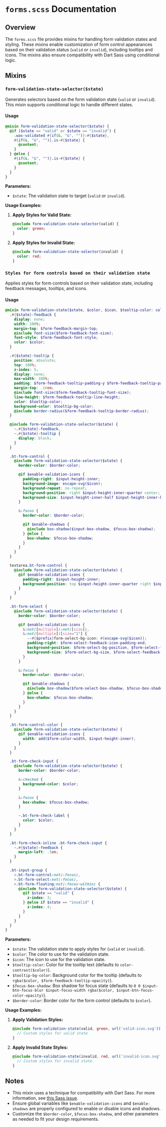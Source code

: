 # `forms.scss` Documentation

## Overview

The `forms.scss` file provides mixins for handling form validation states and styling. These mixins enable customization of form control appearances based on their validation status (`valid` or `invalid`), including tooltips and icons. The mixins also ensure compatibility with Dart Sass using conditional logic.

## Mixins

### `form-validation-state-selector($state)`

Generates selectors based on the form validation state (`valid` or `invalid`). This mixin supports conditional logic to handle different states.

#### Usage

```scss
@mixin form-validation-state-selector($state) {
  @if ($state == "valid" or $state == "invalid") {
    .was-validated #{if(&, "&", "")}:#{$state},
    #{if(&, "&", "")}.is-#{$state} {
      @content;
    }
  } @else {
    #{if(&, "&", "")}.is-#{$state} {
      @content;
    }
  }
}
```

**Parameters:**

- `$state`: The validation state to target (`valid` or `invalid`).

**Usage Examples:**

1. **Apply Styles for Valid State:**

   ```scss
   @include form-validation-state-selector(valid) {
     color: green;
   }
   ```

2. **Apply Styles for Invalid State:**

   ```scss
   @include form-validation-state-selector(invalid) {
     color: red;
   }
   ```

### `Styles for form controls based on their validation state`

Applies styles for form controls based on their validation state, including feedback messages, tooltips, and icons.

#### Usage

```scss
@mixin form-validation-state($state, $color, $icon, $tooltip-color: color-contrast($color), $tooltip-bg-color: rgba($color, $form-feedback-tooltip-opacity), $focus-box-shadow: 0 0 $input-btn-focus-blur $input-focus-width rgba($color, $input-btn-focus-color-opacity), $border-color: $color) {
  .#{$state}-feedback {
    display: none;
    width: 100%;
    margin-top: $form-feedback-margin-top;
    @include font-size($form-feedback-font-size);
    font-style: $form-feedback-font-style;
    color: $color;
  }

  .#{$state}-tooltip {
    position: absolute;
    top: 100%;
    z-index: 5;
    display: none;
    max-width: 100%;
    padding: $form-feedback-tooltip-padding-y $form-feedback-tooltip-padding-x;
    margin-top: .1rem;
    @include font-size($form-feedback-tooltip-font-size);
    line-height: $form-feedback-tooltip-line-height;
    color: $tooltip-color;
    background-color: $tooltip-bg-color;
    @include border-radius($form-feedback-tooltip-border-radius);
  }

  @include form-validation-state-selector($state) {
    ~.#{$state}-feedback,
    ~.#{$state}-tooltip {
      display: block;
    }
  }

  .bt-form-control {
    @include form-validation-state-selector($state) {
      border-color: $border-color;

      @if $enable-validation-icons {
        padding-right: $input-height-inner;
        background-image: escape-svg($icon);
        background-repeat: no-repeat;
        background-position: right $input-height-inner-quarter center;
        background-size: $input-height-inner-half $input-height-inner-half;
      }

      &:focus {
        border-color: $border-color;

        @if $enable-shadows {
          @include box-shadow($input-box-shadow, $focus-box-shadow);
        } @else {
          box-shadow: $focus-box-shadow;
        }
      }
    }
  }

  textarea.bt-form-control {
    @include form-validation-state-selector($state) {
      @if $enable-validation-icons {
        padding-right: $input-height-inner;
        background-position: top $input-height-inner-quarter right $input-height-inner-quarter;
      }
    }
  }

  .bt-form-select {
    @include form-validation-state-selector($state) {
      border-color: $border-color;

      @if $enable-validation-icons {
        &:not([multiple]):not([size]),
        &:not([multiple])[size="1"] {
          --#{$prefix}form-select-bg-icon: #{escape-svg($icon)};
          padding-right: $form-select-feedback-icon-padding-end;
          background-position: $form-select-bg-position, $form-select-feedback-icon-position;
          background-size: $form-select-bg-size, $form-select-feedback-icon-size;
        }
      }

      &:focus {
        border-color: $border-color;

        @if $enable-shadows {
          @include box-shadow($form-select-box-shadow, $focus-box-shadow);
        } @else {
          box-shadow: $focus-box-shadow;
        }
      }
    }
  }

  .bt-form-control-color {
    @include form-validation-state-selector($state) {
      @if $enable-validation-icons {
        width: add($form-color-width, $input-height-inner);
      }
    }
  }

  .bt-form-check-input {
    @include form-validation-state-selector($state) {
      border-color: $border-color;

      &:checked {
        background-color: $color;
      }

      &:focus {
        box-shadow: $focus-box-shadow;
      }

      ~.bt-form-check-label {
        color: $color;
      }
    }
  }

  .bt-form-check-inline .bt-form-check-input {
    ~.#{$state}-feedback {
      margin-left: .5em;
    }
  }

  .bt-input-group {
    >.bt-form-control:not(:focus),
    >.bt-form-select:not(:focus),
    >.bt-form-floating:not(:focus-within) {
      @include form-validation-state-selector($state) {
        @if $state == "valid" {
          z-index: 3;
        } @else if $state == "invalid" {
          z-index: 4;
        }
      }
    }
  }
}
```

**Parameters:**

- `$state`: The validation state to apply styles for (`valid` or `invalid`).
- `$color`: The color to use for the validation state.
- `$icon`: The icon to use for the validation state.
- `$tooltip-color`: Color for the tooltip text (defaults to `color-contrast($color)`).
- `$tooltip-bg-color`: Background color for the tooltip (defaults to `rgba($color, $form-feedback-tooltip-opacity)`).
- `$focus-box-shadow`: Box shadow for focus state (defaults to `0 0 $input-btn-focus-blur $input-focus-width rgba($color, $input-btn-focus-color-opacity)`).
- `$border-color`: Border color for the form control (defaults to `$color`).

**Usage Examples:**

1. **Apply Validation Styles:**

   ```scss
   @include form-validation-state(valid, green, url('valid-icon.svg')) {
     // Custom styles for valid state
   }
   ```

2. **Apply Invalid State Styles:**

   ```scss
   @include form-validation-state(invalid, red, url('invalid-icon.svg')) {
     // Custom styles for invalid state
   }
   ```

## Notes

- This mixin uses a technique for compatibility with Dart Sass. For more information, see [this Sass issue](https://github.com/sass/sass/issues/1873#issuecomment-152293725).
- Ensure global variables like `$enable-validation-icons` and `$enable-shadows` are properly configured to enable or disable icons and shadows.
- Customize the `$border-color`, `$focus-box-shadow`, and other parameters as needed to fit your design requirements.
